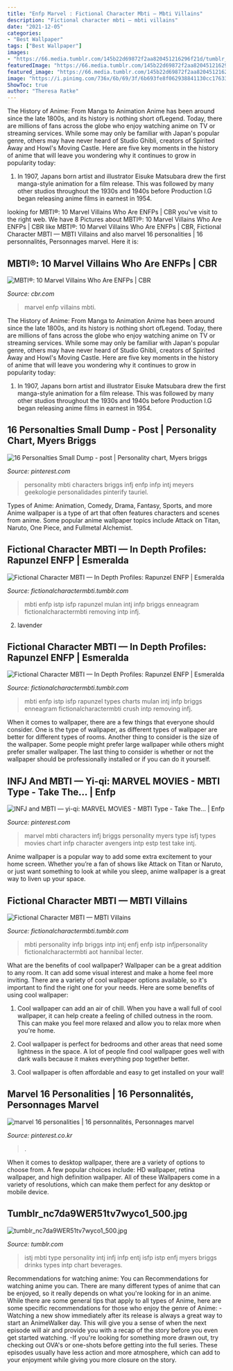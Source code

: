 ```yaml
---
title: "Enfp Marvel : Fictional Character Mbti — Mbti Villains"
description: "Fictional character mbti — mbti villains"
date: "2021-12-05"
categories:
- "Best Wallpaper"
tags: ["Best Wallpaper"]
images:
- "https://66.media.tumblr.com/145b22d69872f2aa820451216296f21d/tumblr_o2h1uioVX01tiyvnio1_r7_640.png"
featuredImage: "https://66.media.tumblr.com/145b22d69872f2aa820451216296f21d/tumblr_o2h1uioVX01tiyvnio1_r7_640.png"
featured_image: "https://66.media.tumblr.com/145b22d69872f2aa820451216296f21d/tumblr_o2h1uioVX01tiyvnio1_r7_640.png"
image: "https://i.pinimg.com/736x/6b/69/3f/6b693fe8f062938841130cc17633f1ba--marvel-characters-marvel-movies.jpg"
ShowToc: true
author: "Theresa Ratke"
---
```



The History of Anime: From Manga to Animation
Anime has been around since the late 1800s, and its history is nothing short ofLegend. Today, there are millions of fans across the globe who enjoy watching anime on TV or streaming services. While some may only be familiar with Japan's popular genre, others may have never heard of Studio Ghibli, creators of Spirited Away and Howl's Moving Castle. Here are five key moments in the history of anime that will leave you wondering why it continues to grow in popularity today:
1) In 1907, Japans born artist and illustrator Eisuke Matsubara drew the first manga-style animation for a film release. This was followed by many other studios throughout the 1930s and 1940s before Production I.G began releasing anime films in earnest in 1954.

	

		
looking for MBTI®: 10 Marvel Villains Who Are ENFPs | CBR you've visit to the right web. We have 8 Pictures about MBTI®: 10 Marvel Villains Who Are ENFPs | CBR like MBTI®: 10 Marvel Villains Who Are ENFPs | CBR, Fictional Character MBTI — MBTI Villains and also marvel 16 personalities | 16 personnalités, Personnages marvel. Here it is:
		
    
## MBTI®: 10 Marvel Villains Who Are ENFPs | CBR

<img loading=lazy src="https://static0.cbrimages.com/wordpress/wp-content/uploads/2020/12/marvel-enfp.jpg" onerror="this.onerror=null;this.src='https://tse2.mm.bing.net/th?id=OIP.fv0-AU5XptSS2Exyk5uxoQHaDt&amp;pid=15.1';" alt="MBTI®: 10 Marvel Villains Who Are ENFPs | CBR">

_Source: cbr.com_

>marvel enfp villains mbti. 

	

The History of Anime: From Manga to Animation
Anime has been around since the late 1800s, and its history is nothing short ofLegend. Today, there are millions of fans across the globe who enjoy watching anime on TV or streaming services. While some may only be familiar with Japan's popular genre, others may have never heard of Studio Ghibli, creators of Spirited Away and Howl's Moving Castle. Here are five key moments in the history of anime that will leave you wondering why it continues to grow in popularity today:
1) In 1907, Japans born artist and illustrator Eisuke Matsubara drew the first manga-style animation for a film release. This was followed by many other studios throughout the 1930s and 1940s before Production I.G began releasing anime films in earnest in 1954.

    
## 16 Personalties Small Dump - Post | Personality Chart, Myers Briggs

<img loading=lazy src="https://i.pinimg.com/736x/35/a3/4d/35a34d227b2596e58b6dd2167bceae39.jpg" onerror="this.onerror=null;this.src='https://tse4.mm.bing.net/th?id=OIP.yB03E92LYPvLS66M_9d7HwHaJp&amp;pid=15.1';" alt="16 Personalties Small Dump - post | Personality chart, Myers briggs">

_Source: pinterest.com_

>personality mbti characters briggs infj enfp infp intj meyers geekologie personalidades pinterify tauriel. 

	

Types of Anime: Animation, Comedy, Drama, Fantasy, Sports, and more
Anime wallpaper is a type of art that often features characters and scenes from anime. Some popular anime wallpaper topics include Attack on Titan, Naruto, One Piece, and Fullmetal Alchemist.

    
## Fictional Character MBTI — In Depth Profiles: Rapunzel ENFP | Esmeralda

<img loading=lazy src="https://64.media.tumblr.com/145b22d69872f2aa820451216296f21d/tumblr_o2h1uioVX01tiyvnio1_r7_1280.png" onerror="this.onerror=null;this.src='https://tse2.mm.bing.net/th?id=OIP.OH5DTbWCnsYA_STq3MxcygHaL9&amp;pid=15.1';" alt="Fictional Character MBTI — In Depth Profiles: Rapunzel ENFP | Esmeralda">

_Source: fictionalcharactermbti.tumblr.com_

>mbti enfp istp isfp rapunzel mulan intj infp briggs enneagram fictionalcharactermbti removing intp infj. 

	

2. lavender 

    
## Fictional Character MBTI — In Depth Profiles: Rapunzel ENFP | Esmeralda

<img loading=lazy src="https://66.media.tumblr.com/145b22d69872f2aa820451216296f21d/tumblr_o2h1uioVX01tiyvnio1_r7_640.png" onerror="this.onerror=null;this.src='https://tse4.mm.bing.net/th?id=OIP.QrrdsDCn37wpv8qR8QneZwHaL-&amp;pid=15.1';" alt="Fictional Character MBTI — In Depth Profiles: Rapunzel ENFP | Esmeralda">

_Source: fictionalcharactermbti.tumblr.com_

>mbti enfp istp isfp rapunzel types charts mulan intj infp briggs enneagram fictionalcharactermbti crush intp removing infj. 

	

When it comes to wallpaper, there are a few things that everyone should consider. One is the type of wallpaper, as different types of wallpaper are better for different types of rooms. Another thing to consider is the size of the wallpaper. Some people might prefer large wallpaper while others might prefer smaller wallpaper. The last thing to consider is whether or not the wallpaper should be professionally installed or if you can do it yourself.

    
## INFJ And MBTI — Yi-qi: MARVEL MOVIES - MBTI Type - Take The... | Enfp

<img loading=lazy src="https://i.pinimg.com/originals/23/37/69/23376935db6c2de97dcf9f7efa87d981.png" onerror="this.onerror=null;this.src='https://tse1.mm.bing.net/th?id=OIP.-eXMQk6phMgA5ZA4BzuqFgHaGE&amp;pid=15.1';" alt="INFJ and MBTI — yi-qi: MARVEL MOVIES - MBTI Type - Take The... | Enfp">

_Source: pinterest.com_

>marvel mbti characters infj briggs personality myers type isfj types movies chart infp character avengers intp estp test take intj. 

	

Anime wallpaper is a popular way to add some extra excitement to your home screen. Whether you’re a fan of shows like Attack on Titan or Naruto, or just want something to look at while you sleep, anime wallpaper is a great way to liven up your space.

    
## Fictional Character MBTI — MBTI Villains

<img loading=lazy src="https://66.media.tumblr.com/b211cb2417c48331e53d6195c5a01ac9/tumblr_nyesv4M4hK1tiyvnio1_640.jpg" onerror="this.onerror=null;this.src='https://tse3.mm.bing.net/th?id=OIP.l9QdF15JxxyUVtI_7Ert2wHaMW&amp;pid=15.1';" alt="Fictional Character MBTI — MBTI Villains">

_Source: fictionalcharactermbti.tumblr.com_

>mbti personality infp briggs intp intj enfj enfp istp infjpersonality fictionalcharactermbti aot hannibal lecter. 

	

What are the benefits of cool wallpaper?
Wallpaper can be a great addition to any room. It can add some visual interest and make a home feel more inviting. There are a variety of cool wallpaper options available, so it's important to find the right one for your needs. Here are some benefits of using cool wallpaper: 
1. Cool wallpaper can add an air of chill. When you have a wall full of cool wallpaper, it can help create a feeling of chilled outness in the room. This can make you feel more relaxed and allow you to relax more when you're home. 

2. Cool wallpaper is perfect for bedrooms and other areas that need some lightness in the space. A lot of people find cool wallpaper goes well with dark walls because it makes everything pop together better. 

3. Cool wallpaper is often affordable and easy to get installed on your wall!

    
## Marvel 16 Personalities | 16 Personnalités, Personnages Marvel

<img loading=lazy src="https://i.pinimg.com/736x/6b/69/3f/6b693fe8f062938841130cc17633f1ba--marvel-characters-marvel-movies.jpg" onerror="this.onerror=null;this.src='https://tse2.mm.bing.net/th?id=OIP.odFkWkuXIC6pkVz0_d6dtgHaG1&amp;pid=15.1';" alt="marvel 16 personalities | 16 personnalités, Personnages marvel">

_Source: pinterest.co.kr_

>. 

	

When it comes to desktop wallpaper, there are a variety of options to choose from. A few popular choices include: HD wallpaper, retina wallpaper, and high definition wallpaper. All of these Wallpapers come in a variety of resolutions, which can make them perfect for any desktop or mobile device. 

    
## Tumblr_nc7da9WER51tv7wyco1_500.jpg

<img loading=lazy src="http://40.media.tumblr.com/014cb6c035c646e8e1bb8e060284181d/tumblr_nc7da9WER51tv7wyco1_500.jpg" onerror="this.onerror=null;this.src='https://tse1.mm.bing.net/th?id=OIP.H5aqkNoEzeXsvuCfpitjKAHaKf&amp;pid=15.1';" alt="tumblr_nc7da9WER51tv7wyco1_500.jpg">

_Source: tumblr.com_

>istj mbti type personality intj infj infp entj isfp istp enfj myers briggs drinks types intp chart beverages. 

	

Recommendations for watching anime: You can
Recommendations for watching anime you can. There are many different types of anime that can be enjoyed, so it really depends on what you're looking for in an anime. While there are some general tips that apply to all types of Anime, here are some specific recommendations for those who enjoy the genre of Anime: 
-Watching a new show immediately after its release is always a great way to start an AnimeWalker day. This will give you a sense of when the next episode will air and provide you with a recap of the story before you even get started watching. 
-If you're looking for something more drawn out, try checking out OVA's or one-shots before getting into the full series. These episodes usually have less action and more atmosphere, which can add to your enjoyment while giving you more closure on the story.

